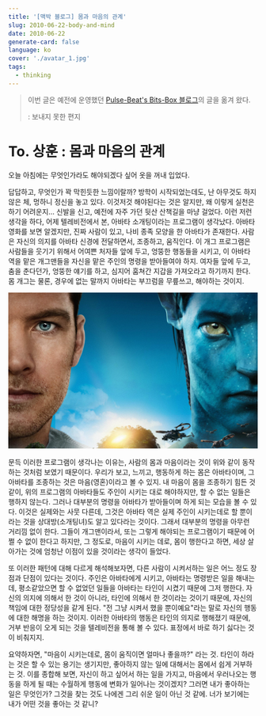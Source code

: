 ```yaml
---
title: '[맥박 블로그] 몸과 마음의 관계'
slug: 2010-06-22-body-and-mind
date: 2010-06-22
generate-card: false
language: ko
cover: './avatar_1.jpg'
tags:
  - thinking
---
```


> 이번 글은 예전에 운영했던 [Pulse-Beat's Bits-Box 블로그](https://pulsebeat.tistory.com/)의 글을 옮겨 왔다.
>
> : 보내지 못한 편지

# To. 상훈 : 몸과 마음의 관계

오늘 아침에는 무엇인가라도 해야되겠다 싶어 옷을 꺼내 입었다.

답답하고, 무엇인가 꽉 막힌듯한 느낌이랄까? 방학이 시작되었는데도, 난 아무것도 하지 않은 체, 멍하니 정신을 놓고 있다. 이것저것 해야된다는 것은 알지만, 왜 이렇게 실천은 하기 어려운지... 신발을 신고, 예전에 자주 가던 뒷산 산책길을 마냥 걸었다. 이런 저런 생각을 하다, 어제 텔레비전에서 본, 아바타 소개팅이라는 프로그램이 생각났다. 아바타 영화를 보면 알겠지만, 진짜 사람이 있고, 나비 종족 모양을 한 아바타가 존재한다. 사람은 자신의 의지를 아바타 신경에 전달하면서, 조종하고, 움직인다. 이 개그 프로그램은 사람들을 웃기기 위해서 어여쁜 처자들 앞에 두고, 엉뚱한 행동들을 시키고, 이 아바타 역을 맡은 개그맨들을 자신을 맡은 주인의 명령을 받아들여야 하지. 여자들 앞에 두고, 춤을 춘다던가, 엉뚱한 얘기를 하고, 심지어 훔쳐간 지갑을 가져오라고 하기까지 한다. 몸 개그는 물론, 경우에 없는 말까지 아바타는 부끄럼을 무릎쓰고, 해야하는 것이지.

![아바타 영화 중](./avatar_1.jpg)

문득 이러한 프로그램이 생각나는 이유는, 사람의 몸과 마음이라는 것이 위와 같이 동작하는 것처럼 보였기 때문이다. 우리가 보고, 느끼고, 행동하게 하는 몸은 아바타이며, 그 아바타를 조종하는 것은 마음(영혼)이라고 볼 수 있지. 내 마음이 몸을 조종하기 힘든 것 같이, 위의 프로그램의 아바타들도 주인이 시키는 대로 해야하지만, 할 수 없는 일들은 행하지 않는다. 그러나 대부분의 명령을 아바타가 받아들이며 하게 되는 모습을 볼 수 있다. 이것은 실제와는 사뭇 다른데, 그것은 아바타 역은 실제 주인이 시키는데로 할 뿐이라는 것을 상대방(소개팅녀)도 알고 있다라는 것이다. 그래서 대부분의 명령을 아무런 거리낌 없이 한다. 그들이 개그맨이라서, 또는 그렇게 해야되는 프로그램이기 때문에 어쩔 수 없이 한다고 하지만, 그 정도로, 마음이 시키는 데로, 몸이 행한다고 하면, 세상 살아가는 것에 엄청난 이점이 있을 것이라는 생각이 들었다.

또 이러한 패턴에 대해 다르게 해석해보자면, 다른 사람이 시켜서하는 일은 어느 정도 장점과 단점이 있다는 것이다. 주인은 아바타에게 시키고, 아바타는 명령받은 일을 해내는데, 평소같았으면 할 수 없었던 일들을 아바타는 타인이 시켰기 때문에 그저 행한다. 자신의 의지에 의해서 한 것이 아니라, 타인에 의해서 한 것이라는 것이기 때문에, 자신의 책임에 대한 정당성을 같게 된다. "전 그냥 시켜서 했을 뿐이예요"라는 말로 자신의 행동에 대한 해명을 하는 것이지. 이러한 아바타의 행동은 타인의 의지로 행해졌기 때문에, 거부 반응이 오게 되는 것을 텔레비전을 통해 볼 수 있다. 표정에서 바로 하기 싫다는 것이 비춰지지.

요약하자면, "마음이 시키는데로, 몸이 움직이면 얼마나 좋을까?" 라는 것. 타인이 하라는 것은 할 수 있는 용기는 생기지만, 좋아하지 않는 일에 대해서는 몸에서 쉽게 거부하는 것. 이를 종합해 보면, 자신이 하고 싶어서 하는 일을 가지고, 마음에서 우러나오는 행동을 하게 될 때는 수월하게 행동에 변화가 일어나는 것이겠지? 그러면 내가 좋아하는 일은 무엇인가? 그것을 찾는 것도 나에겐 그리 쉬운 일이 아닌 것 같에. 너가 보기에는 내가 어떤 것을 좋아는 것 같니?
